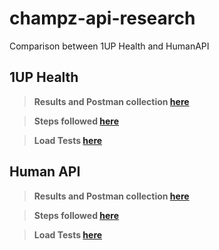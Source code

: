 # champz-api-research

Comparison between 1UP Health and HumanAPI

## 1UP Health

> **Results and Postman collection [here](./1UP_API/RESULTS.md)**

> **Steps followed [here](./1UP_API/STEPS.md)**

> **Load Tests [here](./1UP_API/LOAD.md)**

## Human API

> **Results and Postman collection [here](./HUMAN_API/RESULTS.md)**

> **Steps followed [here](./HUMAN_API/STEPS.md)**

> **Load Tests [here](./HUMAN_API/LOAD.md)**
